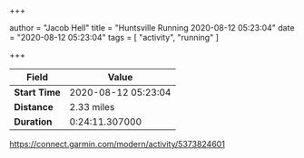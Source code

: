 +++

author = "Jacob Hell"
title = "Huntsville Running 2020-08-12 05:23:04"
date = "2020-08-12 05:23:04"
tags = [
    "activity", "running"
]

+++

<!--more-->

|Field  |Value  |
|--- | --- |
|**Start Time**|2020-08-12 05:23:04|
|**Distance**|2.33 miles|
|**Duration**|0:24:11.307000|

https://connect.garmin.com/modern/activity/5373824601